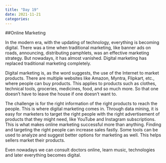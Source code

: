 ```yaml
---
title: "Day 19"
date: 2021-11-21
categories:
---
```



##Online Marketing

In the modern era, with the updating of technology, everything is becoming digital. There was a time when traditional marketing, like banner ads on roads, announcing, distributing pamphlets, was an effective marketing strategy. But nowadays, it has almost vanished. Digital marketing has replaced traditional marketing completely. 

Digital marketing is, as the word suggests, the use of the Internet to market products. There are multiple websites like Amazon, Myntra, Flipkart, etc., where people can buy products. This applies to products such as clothes, technical tools, groceries, medicines, food, and so much more. So that one doesn’t have to leave the house if one doesn’t want to. 

The challenge is for the right information of the right products to reach the people. This is where digital marketing comes in. Through data mining, it is easy for marketers to target the right people with the right advertisement of products that they might need, like YouTube and Instagram subscriptions. This is what makes online marketing successful more than anything. Finding and targeting the right people can increase sales fastly. Some tools can be used to analyze and suggest better options for marketing as well. This helps sellers market their products. 

Even nowadays we can consult doctors online, learn music, technologies
and later everything becomes digital.

